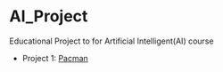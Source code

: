 # AI_Project
Educational Project to for Artificial Intelligent(AI) course

- Project 1: [Pacman](Project_01/)
